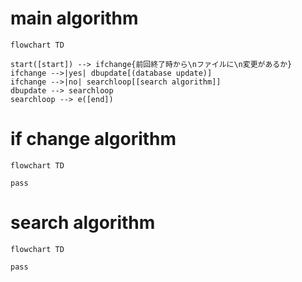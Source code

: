 # main algorithm

```mermaid
flowchart TD

start([start]) --> ifchange{前回終了時から\nファイルに\n変更があるか}
ifchange -->|yes| dbupdate[(database update)]
ifchange -->|no| searchloop[[search algorithm]]
dbupdate --> searchloop
searchloop --> e([end])
```

# if change algorithm

```mermaid
flowchart TD

pass
```

# search algorithm

```mermaid
flowchart TD

pass
```
